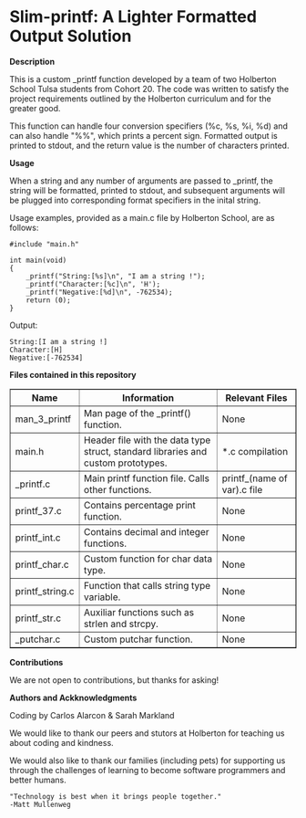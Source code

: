 
<h1><b> Slim-printf: A Lighter Formatted Output Solution </b></h1>

<b>Description</b>

This is a custom _printf function developed by a team of two Holberton School Tulsa students from Cohort 20. The code was written to satisfy the project requirements outlined by the Holberton curriculum and for the greater good.  

This function can handle four conversion specifiers (%c, %s, %i, %d) and can also handle "%%", which prints a percent sign. Formatted output is printed to stdout, and the return value is the number of characters printed.  

<b>Usage</b>

When a string and any number of arguments are passed to _printf, the string will be formatted, printed to stdout, and subsequent arguments will be plugged into corresponding format specifiers in the inital string.

Usage examples, provided as a main.c file by Holberton School, are as follows:  

```
#include "main.h"

int main(void)  
{  
	_printf("String:[%s]\n", "I am a string !");
	_printf("Character:[%c]\n", 'H');
	_printf("Negative:[%d]\n", -762534);
	return (0);
}
```
Output:  
```
String:[I am a string !]  
Character:[H]  
Negative:[-762534]
```

<b>Files contained in this repository</b>

<TABLE BORDER>
	<TR>
		<TH>Name</TH> <TH>Information</TH> <TH>Relevant Files</TH>
	</TR>
	<TR>
		<TD>man_3_printf</TD> <TD>Man page of the _printf() function.</TD> <TD>None</TD>
	</TR>
	<TR>
		<TD>main.h</TD> <TD>Header file with the data type struct, standard libraries and custom prototypes.</TD> <TD>*.c compilation</TD>
	</TR>
        <TR>
		<TD>_printf.c</TD> <TD>Main printf function file. Calls other functions.</TD> <TD>printf_(name of var).c file</TD>
	</TR>
        <TR>
		<TD>printf_37.c</TD> <TD>Contains percentage print function.</TD> <TD>None</TD>
	</TR>
        <TR>
		<TD>printf_int.c</TD> <TD>Contains decimal and integer functions.</TD> <TD>None</TD>
	</TR>
        <TR>
		<TD>printf_char.c</TD> <TD>Custom function for char data type.</TD> <TD>None</TD>
	</TR>
        <TR>
		<TD>printf_string.c</TD> <TD>Function that calls string type variable.</TD> <TD>None</TD>
	</TR>
         <TR>
		<TD>printf_str.c</TD> <TD>Auxiliar functions such as strlen and strcpy.</TD> <TD>None</TD>
	</TR>
        <TR>
		<TD>_putchar.c</TD> <TD>Custom putchar function.</TD> <TD>None</TD>
	</TR>   
</TABLE>  


<b>Contributions</b>  

We are not open to contributions, but thanks for asking!

<b>Authors and Ackknowledgments</b>  

Coding by Carlos Alarcon & Sarah Markland

We would like to thank our peers and stutors at Holberton for teaching us about coding and kindness.

We would also like to thank our families (including pets) for supporting us through the challenges of learning to become software programmers and better humans. 
```
"Technology is best when it brings people together."  
-Matt Mullenweg
```
